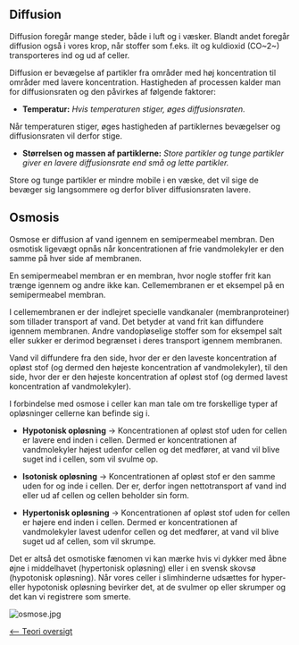 Diffusion
---------

Diffusion foregår mange steder, både i luft og i væsker. Blandt andet
foregår diffusion også i vores krop, når stoffer som f.eks. ilt og
kuldioxid (CO~2~) transporteres ind og ud af celler.

Diffusion er bevægelse af partikler fra områder med høj koncentration
til områder med lavere koncentration. Hastigheden af processen kalder
man for diffusionsraten og den påvirkes af følgende faktorer:

-   **Temperatur:** *Hvis temperaturen stiger, øges diffusionsraten.*

Når temperaturen stiger, øges hastigheden af partiklernes bevægelser og
diffusionsraten vil derfor stige.

-   **Størrelsen og massen af partiklerne:** *Store partikler og tunge
    partikler giver en lavere diffusionsrate end små og lette
    partikler.*

Store og tunge partikler er mindre mobile i en væske, det vil sige de
bevæger sig langsommere og derfor bliver diffusionsraten lavere.

Osmosis
-------

Osmose er diffusion af vand igennem en semipermeabel membran. Den
osmotisk ligevægt opnås når koncentrationen af frie vandmolekyler er den
samme på hver side af membranen.

En semipermeabel membran er en membran, hvor nogle stoffer frit kan
trænge igennem og andre ikke kan. Cellemembranen er et eksempel på en
semipermeabel membran.

I cellemembranen er der indlejret specielle vandkanaler
(membranproteiner) som tillader transport af vand. Det betyder at vand
frit kan diffundere igennem membranen. Andre vandopløselige stoffer som
for eksempel salt eller sukker er derimod begrænset i deres transport
igennem membranen.

Vand vil diffundere fra den side, hvor der er den laveste koncentration
af opløst stof (og dermed den højeste koncentration af vandmolekyler),
til den side, hvor der er den højeste koncentration af opløst stof (og
dermed lavest koncentration af vandmolekyler).

I forbindelse med osmose i celler kan man tale om tre forskellige typer
af opløsninger cellerne kan befinde sig i.

-   **Hypotonisk opløsning** -\> Koncentrationen af opløst stof uden for
    cellen er lavere end inden i cellen. Dermed er koncentrationen af
    vandmolekyler højest udenfor cellen og det medfører, at vand vil
    blive suget ind i cellen, som vil svulme op.

-   **Isotonisk opløsning** -\> Koncentrationen af opløst stof er den
    samme uden for og inde i cellen. Der er, derfor ingen nettotransport
    af vand ind eller ud af cellen og cellen beholder sin form.

-   **Hypertonisk opløsning** -\> Koncentrationen af opløst stof uden
    for cellen er højere end inden i cellen. Dermed er koncentrationen
    af vandmolekyler lavest udenfor cellen og det medfører, at vand vil
    blive suget ud af cellen, som vil skrumpe.

Det er altså det osmotiske fænomen vi kan mærke hvis vi dykker med åbne
øjne i middelhavet (hypertonisk opløsning) eller i en svensk skovsø
(hypotonisk opløsning). Når vores celler i slimhinderne udsættes for
hyper- eller hypotonisk opløsning bevirker det, at de svulmer op eller
skrumper og det kan vi registrere som smerte.

![]( osmose.jpg " osmose.jpg")

[\<-- Teori oversigt](Bio-Kemi "wikilink")

